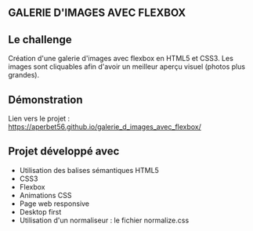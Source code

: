 ## GALERIE D'IMAGES AVEC FLEXBOX

## Le challenge

Création d'une galerie d'images avec flexbox en HTML5 et CSS3. Les images sont cliquables afin d'avoir un meilleur aperçu visuel (photos plus grandes).

## Démonstration

Lien vers le projet : https://aperbet56.github.io/galerie_d_images_avec_flexbox/

## Projet développé avec

- Utilisation des balises sémantiques HTML5
- CSS3
- Flexbox
- Animations CSS
- Page web responsive
- Desktop first
- Utilisation d'un normaliseur : le fichier normalize.css
